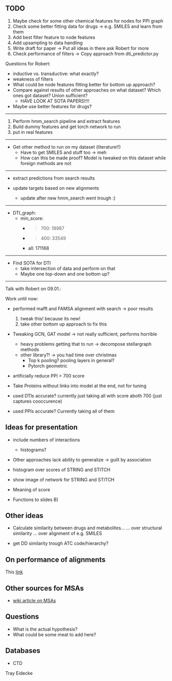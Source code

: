 ## TODO

1. Maybe check for some other chemical features for nodes for PPI graph 
2. Check some better fitting data for drugs -> e.g. SMILES and learn from them
3. Add best filter feature to node features
4. Add upsampling to data handling
5. Write draft for paper -> Put all ideas in there ask Robert for more
6. Check performance of filters -> Copy approach from dti\_predictor.py


Questions for Robert:
- inductive vs. transductive: what exactly?
- weakness of filters
- What could be node features fitting better for bottom up approach?
- Compare against results of other approaches on what dataset? Which ones got dataset? Union sufficient? 
  - HAVE LOOK AT SOTA PAPERS!!!!
- Maybe use better features for drugs?

 


---------------------------------------------------

1. Perform hmm\_search pipeline and extract features
2. Build dummy features and get torch network to run
3. put in real features

---------------------------------------------------
- Get other method to run on my dataset (literature!!)
  - Have to get SMILES and stuff too -> meh
  - How can this be made proof? Model is tweaked on this dataset while foreign methods are not

----------------------------------------------------
- extract predictions from search results

- update targets based on new alignments
  - update after new hmm\_search went trough :)

---------------------------------------------------
- DTI\_graph:
  - min\_score:
    - > 700: 18987
    - > 400: 33549
    - all: 171168

---------------------------------------------------

- Find SOTA for DTI
  - take intersection of data and perform on that
  - Maybe one top-down and one bottom up?

--------------------------------------------------

Talk with Robert on 09.01.:

Work until now:
  - performed mafft and FAMSA alignment with search -> poor results
    1. tweak this! because its new!
    2. take other bottom up approach to fix this
  - Tweaking GCN, GAT model -> not really sufficient, performs horrible 
    - heavy problems getting that to run -> decompose stellargraph methods
    - other library?! -> you had time over christmas
      - Top k pooling? pooling layers in general?
      - Pytorch geometric

  - artificially reduce PPI > 700 score

  - Take Proteins without links into model at the end, not for tuning
  
  - used DTIs accurate? currently just taking all with score aboth 700 (just captures cooccurence)
  - used PPIs accurate? Currently taking all of them


## Ideas for presentation

- include numbers of interactions
  - histograms?
- Other approaches lack ability to generalize -> guilt by association

- histogram over scores of STRING and STITCH
- show image of network for STRING and STITCH
- Meaning of score 
- Functions to slides B)


## Other ideas

- Calculate similarity between drugs and metabolites...
	... over structural similarity
	... over alignment of e.g. SMILES

- get DD similarity trough ATC code/hierarchy?

## On performance of alignments

This [link](https://www.ebi.ac.uk/Tools/msa/)

## Other sources for MSAs

- [wiki article on MSAs](https://en.wikipedia.org/wiki/List_of_sequence_alignment_software#Multiple_sequence_alignment)

## Questions

- What is the actual hypothesis? 
- What could be some meat to add here?

## Databases

- CTD

Tray Eidecke

